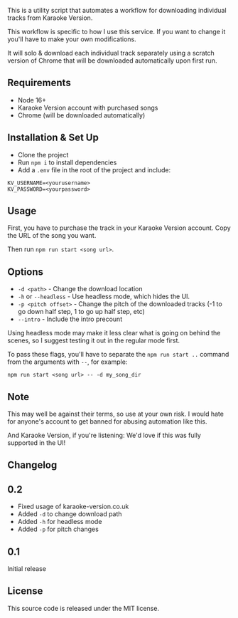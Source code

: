 This is a utility script that automates a workflow for downloading individual tracks from Karaoke Version.

This workflow is specific to how I use this service. If you want to change it you'll have to make your
own modifications.

It will solo & download each individual track separately using a scratch version of Chrome that will be 
downloaded automatically upon first run.

## Requirements

- Node 16+
- Karaoke Version account with purchased songs
- Chrome (will be downloaded automatically)

## Installation & Set Up

- Clone the project
- Run `npm i` to install dependencies
- Add a `.env` file in the root of the project and include:

```
KV_USERNAME=<yourusername>
KV_PASSWORD=<yourpassword>
```

## Usage

First, you have to purchase the track in your Karaoke Version account. Copy the URL
of the song you want.

Then run `npm run start <song url>`.

## Options

- `-d <path>` - Change the download location
-  `-h` or `--headless` - Use headless mode, which hides the UI.
-  `-p <pitch offset>` - Change the pitch of the downloaded tracks (-1 to go down half step, 1 to go up half step, etc)
- `--intro` - Include the intro precount

Using headless mode may make it less clear what is going on behind the scenes, so I suggest testing it out
in the regular mode first.

To pass these flags, you'll have to separate the `npm run start ..` command from the arguments
with `--`, for example:

```
npm run start <song url> -- -d my_song_dir
```

## Note

This may well be against their terms, so use at your own risk. I would hate for anyone's account to get
banned for abusing automation like this.

And Karaoke Version, if you're listening: We'd love if this was fully supported in the UI!

## Changelog

## 0.2

- Fixed usage of karaoke-version.co.uk
- Added `-d` to change download path
- Added `-h` for headless mode
- Added `-p` for pitch changes

## 0.1

Initial release

## License

This source code is released under the MIT license.
